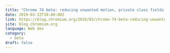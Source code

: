```yaml
---
title: "Chrome 74 beta: reducing unwanted motion, private class fields, and feature policy API"
date: 2019-03-22T18:40:00Z
link: https://blog.chromium.org/2019/03/chrome-74-beta-reducing-unwanted-motion.html?utm_medium=RSS&utm_source=news.12bit.vn
site: blog.chromium.org
language: Web dev
category:
  - beta
draft: false
---
```

